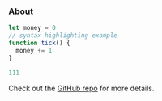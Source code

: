 <div class="text-center">
  <!-- You can use Vue components inside markdown -->
  <h3>About</h3>
  <el-input w="full" />
</div>

```js
let money = 0
// syntax highlighting example
function tick() {
  money += 1
}

111
```
Check out the [GitHub repo](https://github.com/YunYouJun/tauri-vite-vue) for more details.
